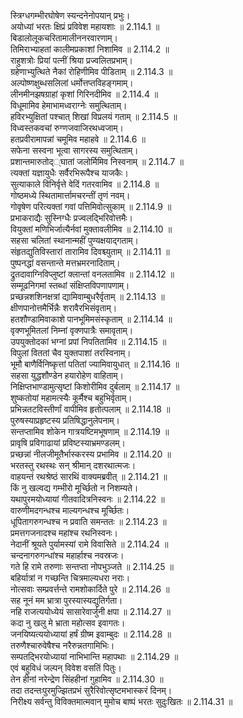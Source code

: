 

  
स्त्रिग्धगम्भीरघोषेण स्यन्दनेनोपयान् प्रभुः।  
अयोध्यां भरतः क्षिप्रं प्रविवेश महायशाः ॥ 2.114.1 ॥   
बिडालोलूकचरितामालीननरवारणाम्।  
तिमिराभ्याहतां कालीमप्रकाशां निशामिव ॥ 2.114.2 ॥   
राहुशत्रोः प्रियां पत्नीं श्रिया प्रज्वलितप्रभाम्।  
ग्रहेणाभ्युत्थिते नैकां रोहिणीमिव पीडिताम् ॥ 2.114.3 ॥   
अल्पोष्णक्षुब्धसलिलां धर्मोत्तप्तविहङ्गमाम्।  
लीनमीनझषग्राहां कृशां गिरिनदीमिव ॥ 2.114.4 ॥   
विधूमामिव हेमाभामध्वराग्नेः समुत्थिताम्।  
हविरभ्युक्षितां पश्चात् शिखां विप्रलयं गताम् ॥ 2.114.5 ॥   
विध्वस्तकवचां रुग्णजवाजिरथध्वजाम्।  
हतप्रवीरामापन्नां चमूमिव महाहवे ॥ 2.114.6 ॥   
सफेना सस्वना भूत्वा सागरस्य समुत्थिताम्।  
प्रशान्तमारुतोद््घातां जलोर्मिमिव निस्वनाम् ॥ 2.114.7 ॥   
त्यक्तां यज्ञायुधैः सर्वैरभिरूपैश्च याजकैः।  
सुत्याकाले विनिर्वृत्ते वेदिं गतरवामिव ॥ 2.114.8 ॥   
गोष्ठमध्ये स्थितामार्त्तामचरन्तीं तृणं नवम्।  
गोवृषेण परित्यक्तां गवां पत्तिमिवोत्सुकाम् ॥ 2.114.9 ॥   
प्रभाकराद्यैः सुस्निग्धैः प्रज्वलद्भिरिवोत्तमैः।  
वियुक्तां मणिभिर्जात्यैर्नवां मुक्तावलीमिव ॥ 2.114.10 ॥   
सहसा चलितां स्थानान्महीं पुण्यक्षयाद्गताम्।  
संहृतद्युतिविस्तारां तारामिव दिवश्च्युताम् ॥ 2.114.11 ॥   
पुष्पनद्धां वसन्तान्ते मत्तभ्रमरनादिताम्।  
द्रुतदावाग्निविप्लुष्टां क्लान्तां वनलतामिव ॥ 2.114.12 ॥   
सम्मूढनिगमां स्तब्धां संक्षिप्तविपणापणाम्।  
प्रच्छन्नशशिनक्षत्रां द्यामिवाम्बुधरैर्वृताम् ॥ 2.114.13 ॥   
क्षीणपानोत्तमैर्भिन्नैः शरावैरभिसंवृताम्।  
हतशौण्डामिवाकाशे पानभूमिमसंस्कृताम् ॥ 2.114.14 ॥   
वृक्णभूमितलां निम्नां वृक्णपात्रैः समावृताम्।  
उपयुक्तोदकां भग्नां प्रपां निपतितामिव ॥ 2.114.15 ॥   
विपुलां विततां चैव युक्तपाशां तरस्विनाम्।  
भूमौ बाणैर्विनिष्कृत्तां पतितां ज्यामिवायुधात् ॥ 2.114.16 ॥   
सहसा युद्धशौण्डेन हयारोहेण वाहिताम्।  
निक्षिप्तभाण्डामुत्सृष्टां किशोरीमिव दुर्बलाम् ॥ 2.114.17 ॥   
शुष्कतोयां महामत्स्यैः कूर्मैश्च बहुभिर्वृताम्।  
प्रभिन्नतटविस्तीर्णां वापीमिव हृतोत्पलाम् ॥ 2.114.18 ॥   
पुरुषस्याप्रहृष्टस्य प्रतिषिद्धानुलेपनाम्।  
सन्तप्तामिव शोकेन गात्रयष्टिमभूषणाम् ॥ 2.114.19 ॥   
प्रावृषि प्रविगाढायां प्रविष्टस्याभ्रमण्डलम्।  
प्रच्छन्नां नीलजीमूतैर्भास्करस्य प्रभामिव ॥ 2.114.20 ॥   
भरतस्तु रथस्थः सन् श्रीमान् दशरथात्मजः।  
वाहयन्तं रथश्रेष्ठं सारथिं वाक्यमब्रवीत् ॥ 2.114.21 ॥   
किं नु खल्वद्य गम्भीरो मूर्च्छितो न निशम्यते।  
यथापुरमयोध्यायां गीतवादित्रनिस्वनः ॥ 2.114.22 ॥   
वारुणीमदगन्धश्च माल्यगन्धश्च मूर्च्छितः।  
धूपितागरुगन्धश्च न प्रवाति समन्ततः ॥ 2.114.23 ॥   
प्रमत्तगजनादश्च महांश्च रथनिस्वनः।  
नेदानीं श्रूयते पुर्यामस्यां रामे विवासिते ॥ 2.114.24 ॥   
चन्दनागरुगन्धांश्च महार्हाश्च नवस्रजः।  
गते हि रामे तरुणाः सन्तप्ता नोपभुञ्जते ॥ 2.114.25 ॥   
बहिर्यात्रां न गच्छन्ति चित्रमाल्यधरा नराः।  
नोत्सवाः सम्प्रवर्त्तन्ते रामशोकार्दिते पुरे ॥ 2.114.26 ॥   
सह नूनं मम भ्रात्रा पुरस्यास्यद्युतिर्गता।  
नहि राजत्ययोध्येयं सासारेवार्जुनी क्षपा ॥ 2.114.27 ॥   
कदा नु खलु मे भ्राता महोत्सव इवागतः।  
जनयिष्यत्ययोध्यायां हर्षं ग्रीष्म इवाम्बुदः ॥ 2.114.28 ॥   
तरुणैश्चारुवेषैश्च नरैरुन्नतगामिभिः।  
सम्पतद्भिरयोध्यायां नाभिभान्ति महापथाः ॥ 2.114.29 ॥   
एवं बहुविधं जल्पन् विवेश वसतिं पितुः।  
तेन हीनां नरेन्द्रेण सिंहहीनां गुहामिव ॥ 2.114.30 ॥   
तदा तदन्तःपुरमुज्झितप्रभं सुरैरिवोत्सृष्टमभास्करं दिनम्।  
निरीक्ष्य सर्वन्तु विविक्तमात्मवान् मुमोच बाष्पं भरतः सुदुःखितः ॥ 2.114.31 ॥   
